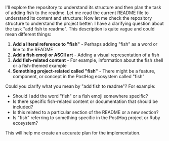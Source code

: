 I'll explore the repository to understand its structure and then plan the task of adding fish to the readme.
Let me read the current README file to understand its content and structure:
Now let me check the repository structure to understand the project better:
I have a clarifying question about the task "add fish to readme". This description is quite vague and could mean different things:

1. **Add a literal reference to "fish"** - Perhaps adding "fish" as a word or line to the README
2. **Add a fish emoji or ASCII art** - Adding a visual representation of a fish
3. **Add fish-related content** - For example, information about the fish shell or a fish-themed example
4. **Something project-related called "fish"** - There might be a feature, component, or concept in the PostHog ecosystem called "fish"

Could you clarify what you mean by "add fish to readme"? For example:
- Should I add the word "fish" or a fish emoji somewhere specific?
- Is there specific fish-related content or documentation that should be included?
- Is this related to a particular section of the README or a new section?
- Is "fish" referring to something specific in the PostHog project or Ruby ecosystem?

This will help me create an accurate plan for the implementation.